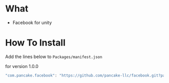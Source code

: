 # What
- Facebook for unity


# How To Install

Add the lines below to `Packages/manifest.json`

for version 1.0.0
```csharp
"com.pancake.facebook": "https://github.com/pancake-llc/facebook.git?path=Assets/_Root#1.0.0",
```
